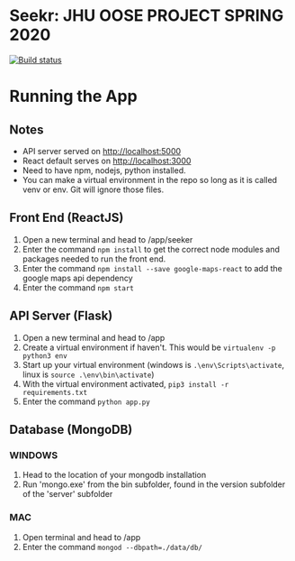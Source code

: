 # Seekr: JHU OOSE PROJECT SPRING 2020
[![Build status](https://travis-ci.com/jhu-oose/2020-spring-group-Seekr.svg?token=Vxy2zEXxUQmZnx9hqykp&branch=master)](https://travis-ci.com/jhu-oose/2020-spring-group-Seekr)

# Running the App

## Notes

- API server served on <http://localhost:5000>
- React default serves on <http://localhost:3000>
- Need to have npm, nodejs, python installed.
- You can make a virtual environment in the repo so long as it is called venv or env. Git will ignore those files.

## Front End (ReactJS)

1. Open a new terminal and head to /app/seeker
2. Enter the command `npm install` to get the correct node modules and packages needed to run the front end.
3. Enter the command `npm install --save google-maps-react` to add the google maps api dependency
4. Enter the command `npm start` 


## API Server (Flask)

1. Open a new terminal and head to /app
2. Create a virtual environment if haven't. This would be `virtualenv -p python3 env`
3. Start up your virtual environment (windows is `.\env\Scripts\activate`, linux is  `source .\env\bin\activate`)
4. With the virtual environment activated, `pip3 install -r requirements.txt`
5. Enter the command `python app.py`

## Database (MongoDB)

### WINDOWS

1. Head to the location of your mongodb installation
2. Run 'mongo.exe' from the bin subfolder, found in the version subfolder of the 'server' subfolder

### MAC

1. Open terminal and head to /app
2. Enter the command `mongod --dbpath=./data/db/`
